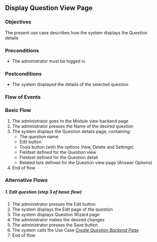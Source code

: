 ## Display Question View Page
 
### Objectives
The present use case describes how the system displays the Question details
 
### Preconditions
- The administrator must be logged in
 
### Postconditions
- The system displayed the details of the selected question
 
### Flow of Events
 
### Basic Flow
   1.  The administrator goes to the Module view backend page
   2. The administrator presses the Name of the desired question
   3. The system displays the Question details page, containing:
       - The question name
       - Edit button
       - Tools button (with the options View, Delete and Settings)
       - Fieldset defined for the Question view
       - Fieldset defined for the Question detail
       - Related lists defined for the Question view page (Answer Options)
   4. End of flow
 
### Alternative Flows
 
##### 1. Edit question (step 3 of basic flow)
   1. The administrator presses the Edit button
   2. The system displays the Edit page of the question
   3. The system displays Question Wizard page
   4. The administrator makes the desired changes
   5. The administrator presses the Save button
   6. The system calls the Use Case [*Create Question Backend Page*](https://github.com/FieloIncentiveAutomation/fieloelr/blob/feature/elrbackend/doc/UC-ELR-0016-Create%20Question%20Backend%20Page.md)
   7. End of flow
